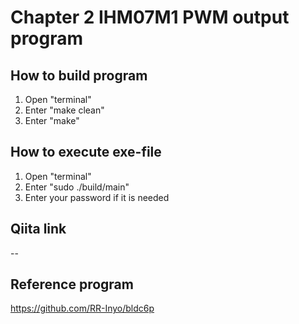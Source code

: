 # Chapter 2 IHM07M1 PWM output program
## How to build program
1. Open "terminal"
2. Enter "make clean"
3. Enter "make"

## How to execute exe-file
1. Open "terminal"
2. Enter "sudo ./build/main"
3. Enter your password if it is needed

## Qiita link
--

## Reference program
https://github.com/RR-Inyo/bldc6p
